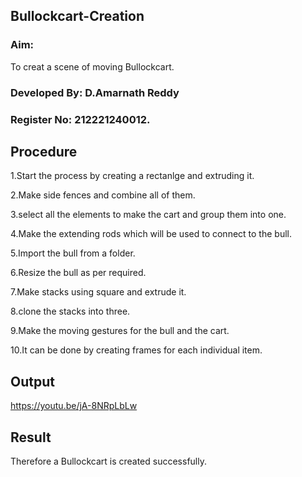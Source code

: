 ## Bullockcart-Creation
### Aim:
To creat a scene of moving Bullockcart.

### Developed By: D.Amarnath Reddy
### Register No: 212221240012.
## Procedure
1.Start the process by creating a rectanlge and extruding it.

2.Make side fences and combine all of them.

3.select all the elements to make the cart and group them into one.

4.Make the extending rods which will be used to connect to the bull.

5.Import the bull from a folder.

6.Resize the bull as per required.

7.Make stacks using square and extrude it.

8.clone the stacks into three.

9.Make the moving gestures for the bull and the cart.

10.It can be done by creating frames for each individual item.

## Output
https://youtu.be/jA-8NRpLbLw

## Result
Therefore a Bullockcart is created successfully.
